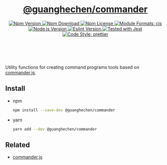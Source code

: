 <header>
  <h1 align="center">
    <a href="https://github.com/guanghechen/node-scaffolds/tree/@guanghechen/commander@1.0.9/packages/commander#readme">@guanghechen/commander</a>
  </h1>
  <div align="center">
    <a href="https://www.npmjs.com/package/@guanghechen/commander">
      <img
        alt="Npm Version"
        src="https://img.shields.io/npm/v/@guanghechen/commander.svg"
      />
    </a>
    <a href="https://www.npmjs.com/package/@guanghechen/commander">
      <img
        alt="Npm Download"
        src="https://img.shields.io/npm/dm/@guanghechen/commander.svg"
      />
    </a>
    <a href="https://www.npmjs.com/package/@guanghechen/commander">
      <img
        alt="Npm License"
        src="https://img.shields.io/npm/l/@guanghechen/commander.svg"
      />
    </a>
    <a href="#install">
      <img
        alt="Module Formats: cjs"
        src="https://img.shields.io/badge/module_formats-cjs-green.svg"
      />
    </a>
    <a href="https://github.com/nodejs/node">
      <img
        alt="Node.js Version"
        src="https://img.shields.io/node/v/@guanghechen/commander"
      />
    </a>
    <a href="https://github.com/facebook/jest">
      <img
        alt="Eslint Version"
        src="https://img.shields.io/npm/dependency-version/@guanghechen/commander/peer/jest"
      />
    </a>
    <a href="https://github.com/facebook/jest">
      <img
        alt="Tested with Jest"
        src="https://img.shields.io/badge/tested_with-jest-9c465e.svg"
      />
    </a>
    <a href="https://github.com/prettier/prettier">
      <img
        alt="Code Style: prettier"
        src="https://img.shields.io/badge/code_style-prettier-ff69b4.svg?style=flat-square"
      />
    </a>
  </div>
</header>
<br/>


Utility functions for creating command programs tools based on [commander.js][].

## Install

* npm

  ```bash
  npm install --save-dev @guanghechen/commander
  ```

* yarn

  ```bash
  yarn add --dev @guanghechen/commander
  ```


## Related

* [commander.js][]


[homepage]: https://github.com/guanghechen/node-scaffolds/tree/@guanghechen/commander@1.0.9/packages/commander#readme
[commander.js]: https://github.com/tj/commander.js/

